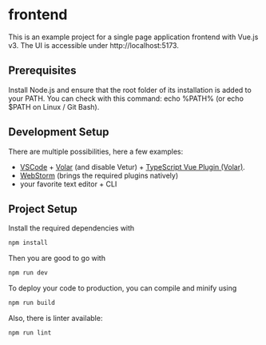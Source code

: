 # frontend

This is an example project for a single page application frontend with Vue.js v3. The UI is accessible under http://localhost:5173.

## Prerequisites

Install Node.js and ensure that the root folder of its installation is added to your PATH. You can check with this command: echo %PATH% (or echo $PATH on Linux / Git Bash).

## Development Setup

There are multiple possibilities, here a few examples:
- [VSCode](https://code.visualstudio.com/) + [Volar](https://marketplace.visualstudio.com/items?itemName=Vue.volar) (and disable Vetur) + [TypeScript Vue Plugin (Volar)](https://marketplace.visualstudio.com/items?itemName=Vue.vscode-typescript-vue-plugin).
- [WebStorm](https://www.jetbrains.com/webstorm/) (brings the required plugins natively)
- your favorite text editor + CLI

## Project Setup

Install the required dependencies with
```sh
npm install
```

Then you are good to go with
```sh
npm run dev
```

To deploy your code to production, you can compile and minify using
```sh
npm run build
```

Also, there is linter available:
```sh
npm run lint
```
